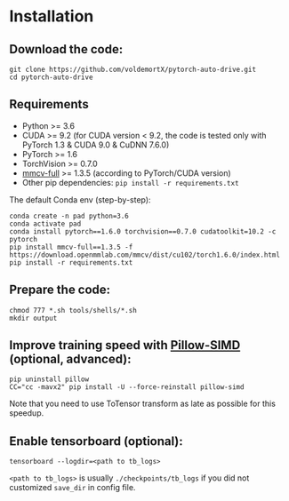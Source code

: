 # Installation

## Download the code:

```
git clone https://github.com/voldemortX/pytorch-auto-drive.git
cd pytorch-auto-drive
```

## Requirements

- Python >= 3.6
- CUDA >= 9.2 (for CUDA version < 9.2, the code is tested only with PyTorch 1.3 & CUDA 9.0 & CuDNN 7.6.0)
- PyTorch >= 1.6
- TorchVision >= 0.7.0
- [mmcv-full](https://github.com/open-mmlab/mmcv) >= 1.3.5 (according to PyTorch/CUDA version)
- Other pip dependencies: `pip install -r requirements.txt`

The default Conda env (step-by-step):

```
conda create -n pad python=3.6
conda activate pad
conda install pytorch==1.6.0 torchvision==0.7.0 cudatoolkit=10.2 -c pytorch
pip install mmcv-full==1.3.5 -f https://download.openmmlab.com/mmcv/dist/cu102/torch1.6.0/index.html
pip install -r requirements.txt
```

## Prepare the code:

```
chmod 777 *.sh tools/shells/*.sh
mkdir output
```

## Improve training speed with [Pillow-SIMD](https://github.com/uploadcare/pillow-simd) (optional, advanced):

```
pip uninstall pillow
CC="cc -mavx2" pip install -U --force-reinstall pillow-simd
```

Note that you need to use ToTensor transform as late as possible for this speedup.

## Enable tensorboard (optional):

```
tensorboard --logdir=<path to tb_logs>
```

`<path to tb_logs>` is usually `./checkpoints/tb_logs` if you did not customized `save_dir` in config file.
